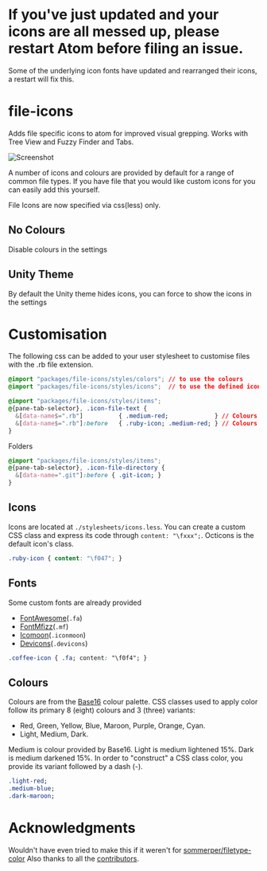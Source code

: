# If you've just updated and your icons are all messed up, please restart Atom before filing an issue. 

Some of the underlying icon fonts have updated and rearranged their icons, a restart will fix this.

# file-icons

Adds file specific icons to atom for improved visual grepping. Works with Tree View and Fuzzy Finder and Tabs.


![Screenshot](https://raw.githubusercontent.com/DanBrooker/file-icons/master/file-icons.png)

A number of icons and colours are provided by default for a range of common file types.
If you have file that you would like custom icons for you can easily add this yourself.

File Icons are now specified via css(less) only.

## No Colours

Disable colours in the settings

## Unity Theme

By default the Unity theme hides icons, you can force to show the icons in the settings

# Customisation

The following css can be added to your user stylesheet to customise files with the .rb file extension.

```css
@import "packages/file-icons/styles/colors"; // to use the colours
@import "packages/file-icons/styles/icons";  // to use the defined icons
```

```css
@import "packages/file-icons/styles/items";
@{pane-tab-selector}, .icon-file-text {
  &[data-name$=".rb"]          { .medium-red;             } // Colours icon and filename
  &[data-name$=".rb"]:before   { .ruby-icon; .medium-red; } // Colours icon only
}
```

Folders
```css
@import "packages/file-icons/styles/items";
@{pane-tab-selector}, .icon-file-directory {
  &[data-name=".git"]:before { .git-icon; }
}
```

## Icons
Icons are located at `./stylesheets/icons.less`. You can create a custom CSS class and express its code through `content: "\fxxx";`. Octicons is the default icon's class.

```css
.ruby-icon { content: "\f047"; }
```

## Fonts
Some custom fonts are already provided
* [FontAwesome](http://fortawesome.github.io/Font-Awesome/)(`.fa`)
* [FontMfizz](http://mfizz.com/oss/font-mfizz)(`.mf`)
* [Icomoon](http://icomoon.io)(`.iconmoon`)
* [Devicons](http://vorillaz.github.io/devicons/)(`.devicons`)

```css
.coffee-icon { .fa; content: "\f0f4"; }
```

## Colours

Colours are from the [Base16](https://github.com/chriskempson/base16) colour palette. CSS classes used to apply color follow its primary 8 (eight) colours and 3 (three) variants:

  * Red, Green, Yellow, Blue, Maroon, Purple, Orange, Cyan.
  * Light, Medium, Dark.

Medium is colour provided by Base16. Light is medium lightened 15%. Dark is medium darkened 15%. In order to "construct" a CSS class color, you provide its variant followed by a dash (-).

```css
.light-red;
.medium-blue;
.dark-maroon;
```

# Acknowledgments

Wouldn't have even tried to make this if it weren't for [sommerper/filetype-color](https://github.com/sommerper/filetype-color)
Also thanks to all the [contributors](https://github.com/DanBrooker/file-icons/graphs/contributors).
